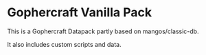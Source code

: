 # Gophercraft Vanilla Pack

This is a Gophercraft Datapack partly based on mangos/classic-db.

It also includes custom scripts and data.


